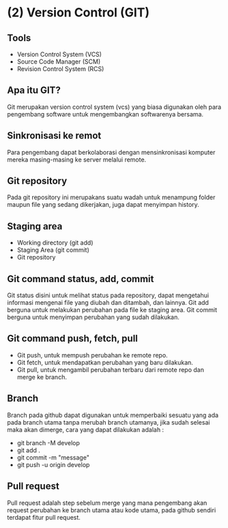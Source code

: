 # (2) Version Control (GIT)

## Tools
- Version Control System (VCS)
- Source Code Manager (SCM)
- Revision Control System (RCS)

## Apa itu GIT?
Git merupakan version control system (vcs) yang biasa digunakan oleh para pengembang software untuk mengembangkan softwarenya bersama.

## Sinkronisasi ke remot
Para pengembang dapat berkolaborasi dengan mensinkronisasi komputer mereka masing-masing ke server melalui remote.

## Git repository
Pada git repository ini merupakans suatu wadah untuk menampung folder maupun file yang sedang dikerjakan, juga dapat menyimpan history.

## Staging area
- Working directory (git add)
- Staging Area (git commit)
- Git repository

## Git command status, add, commit
Git status disini untuk melihat status pada repository, dapat mengetahui informasi mengenai file yang diubah dan ditambah, dan lainnya. Git add berguna untuk melakukan perubahan pada file ke staging area. Git commit berguna untuk menyimpan perubahan yang sudah dilakukan.

## Git command push, fetch, pull
- Git push, untuk mempush perubahan ke remote repo.
- Git fetch, untuk mendapatkan perubahan yang baru dilakukan.
- Git pull, untuk mengambil perubahan terbaru dari remote repo dan merge ke branch.

## Branch
Branch pada github dapat digunakan untuk memperbaiki sesuatu yang ada pada branch utama tanpa merubah branch utamanya, jika sudah selesai maka akan dimerge, cara yang dapat dilakukan adalah :
- git branch -M develop
- git add .
- git commit -m "message"
- git push -u origin develop

## Pull request
Pull request adalah step sebelum merge yang mana pengembang akan request perubahan ke branch utama atau kode utama, pada github sendiri terdapat fitur pull request.